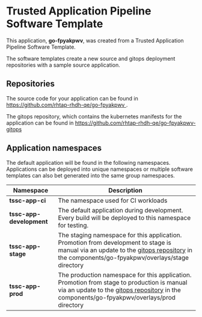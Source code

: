 # Trusted Application Pipeline Software Template

This application, **go-fpyakpwv**, was created from a Trusted Application Pipeline Software Template.

The software templates create a new source and gitops deployment repositories with a sample source application. 

## Repositories

The source code for your application can be found in [https://github.com/rhtap-rhdh-qe/go-fpyakpwv ](https://github.com/rhtap-rhdh-qe/go-fpyakpwv ).
 
The gitops repository, which contains the kubernetes manifests for the application can be found in 
[https://github.com/rhtap-rhdh-qe/go-fpyakpwv-gitops ](https://github.com/rhtap-rhdh-qe/go-fpyakpwv-gitops ) 

## Application namespaces 

The default application will be found in the following namespaces. Applications can be deployed into unique namespaces or multiple software templates can also bet generated into the same group namespaces.  

|  Namespace   |  Description   |  
| -------- | -------- |
| **tssc-app-ci** | The namespace used for CI workloads |
| **tssc-app-development** | The default application during development. Every build will be deployed to this namespace for testing. |
| **tssc-app-stage** | The staging namespace for this application. Promotion from development to stage is manual via an update to the [gitops repository](https://github.com/rhtap-rhdh-qe/go-fpyakpwv-gitops ) in the components/go-fpyakpwv/overlays/stage directory |
| **tssc-app-prod** | The production namespace for this application. Promotion from stage to production is manual via an update to the [gitops repository](https://github.com/rhtap-rhdh-qe/go-fpyakpwv-gitops ) in the components/go-fpyakpwv/overlays/prod directory |